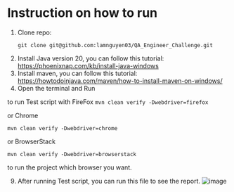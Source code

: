 #  Instruction on how to run
1. Clone repo:
   ```
   git clone git@github.com:lamnguyen03/QA_Engineer_Challenge.git
   ```
3. Install Java version 20, you can follow this tutorial: https://phoenixnap.com/kb/install-java-windows
4. Install maven, you can follow this tutorial: https://howtodoinjava.com/maven/how-to-install-maven-on-windows/
5. Open the terminal and Run
   
to run Test script with FireFox
``` mvn clean verify -Dwebdriver=firefox ```

or Chrome

```mvn clean verify -Dwebdriver=chrome```

or BrowserStack

```mvn clean verify -Dwebdriver=browserstack```

 to run the project which browser you want.
 
9. After running Test script, you can run this file to see the report.
 ![image](https://github.com/lamnguyen03/QA_Engineer_Challenge/assets/97352277/6c2be03e-90e7-4c09-a6f9-b77ea78213e3)

